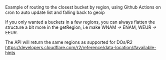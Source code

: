 Example of routing to the closest bucket by region, using Github Actions on cron to auto update list and falling back to geoip

If you only wanted a buckets in  a few regions, you can always flatten the structure a bit more in the getRegion, i.e make WNAM -> ENAM, WEUR -> EEUR.

The API will return the same regions as supported for DOs/R2  https://developers.cloudflare.com/r2/reference/data-location/#available-hints
